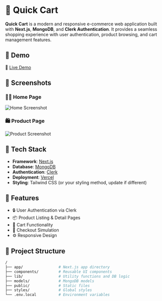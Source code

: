 # 🛒 Quick Cart

**Quick Cart** is a modern and responsive e-commerce web application built with **Next.js**, **MongoDB**, and **Clerk Authentication**. It provides a seamless shopping experience with user authentication, product browsing, and cart management features.

## 🚀 Demo

🔗 [Live Demo](https://quick-cart-ten-livid.vercel.app/)

## 📸 Screenshots

### 🧑‍💻 Home Page
![Home Screenshot](https://github.com/user-attachments/assets/d80f9cbb-4d96-465e-8a56-d5327c3d77ea)

### 🛍️ Product Page
![Product Screenshot](https://github.com/user-attachments/assets/c30acb24-c39e-486f-8907-92d00c08f129)

## 🧰 Tech Stack

- **Framework**: [Next.js](https://nextjs.org/)
- **Database**: [MongoDB](https://www.mongodb.com/)
- **Authentication**: [Clerk](https://clerk.dev/)
- **Deployment**: [Vercel](https://vercel.com/)
- **Styling**: Tailwind CSS (or your styling method, update if different)

## 🔐 Features

- 🔒 User Authentication via Clerk
- 📦 Product Listing & Detail Pages
- 🛒 Cart Functionality
- 🧾 Checkout Simulation
- ⚙️ Responsive Design

## 📂 Project Structure

```bash
/
├── app/                # Next.js app directory
├── components/         # Reusable UI components
├── lib/                # Utility functions and DB logic
├── models/             # MongoDB models
├── public/             # Static files
├── styles/             # Global styles
└── .env.local          # Environment variables

